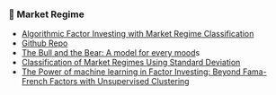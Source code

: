 ### 🚥 Market Regime

- [Algorithmic Factor Investing with Market Regime Classification](https://medium.com/@matthewwang_91639/algorithmic-factor-investing-with-market-regime-classification-6bc2f8c7168b)
- [Github Repo](https://github.com/Marblez/HMM_Trading/tree/master)
- [The Bull and the Bear: A model for every mood](https://medium.com/@2000rabieomar/the-bull-and-the-bear-a-model-for-every-mood-bce23582bf92)s
- [Classification of Market Regimes Using Standard Deviation](https://medium.com/@junglesven/classification-of-market-regimes-using-standard-deviation-48a613219752)
- [The Power of machine learning in Factor Investing: Beyond Fama-French Factors with Unsupervised Clustering](https://medium.datadriveninvestor.com/the-power-of-machine-learning-in-factor-investing-beyond-fama-french-factors-with-unsupervised-b411d230b21d)
